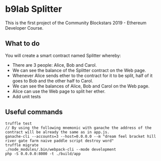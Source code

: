 # b9lab Splitter

This is the first project of the Community Blockstars 2019 - Ethereum Developer Course.

## What to do

You will create a smart contract named Splitter whereby:

* There are 3 people: Alice, Bob and Carol.
* We can see the balance of the Splitter contract on the Web page.
* Whenever Alice sends ether to the contract for it to be split, half of it goes to Bob and the other half to Carol.
* We can see the balances of Alice, Bob and Carol on the Web page.
* Alice can use the Web page to split her ether.
* Add unit tests

## Useful commands

```
truffle test
// By using the following mnemonic with ganache the address of the contract will be already the same as in app.js. 
ganache-cli --accounts=3 --host=0.0.0.0 --m "dream feel bracket hill river gate farm naive paddle script destroy word"
truffle migrate
./node_modules/.bin/webpack-cli --mode development
php -S 0.0.0.0:8000 -t ./build/app
```
